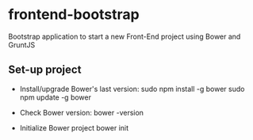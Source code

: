 frontend-bootstrap
==================

Bootstrap application to start a new Front-End project using Bower and GruntJS 


## Set-up project

- Install/upgrade Bower's last version:
	sudo npm install -g bower
	sudo npm update -g bower
	
- Check Bower version:
	bower -version

- Initialize Bower project
	bower init
